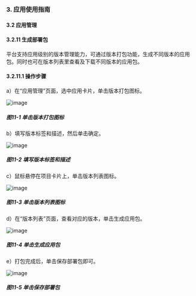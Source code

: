 ### 3. 应用使用指南

#### 3.2 应用管理

#### 3.2.11 生成部署包

平台支持应用级别的版本管理能力，可通过版本打包功能，生成不同版本的应用包。同时也可在版本列表里查看及下载不同版本的应用包。

#### 3.2.11.1 操作步骤

a）在“应用管理”页面，选中应用卡片，单击版本打包图标。

![image](https://user-images.githubusercontent.com/79617492/215317016-73d87342-4ae7-4188-906a-79e8668dfdb6.png)

##### 图11-1 单击版本打包图标

b）填写版本标签和描述，然后单击确定。

![image](https://user-images.githubusercontent.com/79617492/215317020-5852b028-e9d2-49a9-a4b6-67a415d83f1c.png)

##### 图11-2 填写版本标签和描述

c）鼠标悬停在项目卡片上，单击版本列表图标。

![image](https://user-images.githubusercontent.com/79617492/215317024-fe0e44d8-7739-4d4a-8e9e-2bbff8cc8110.png)

##### 图11-3 单击版本列表图标

d）在“版本列表”页面，查看对应的版本，单击生成应用包。

![image](https://user-images.githubusercontent.com/79617492/215317032-5c92dea7-feec-47ec-9711-d3d809e2a782.png)

##### 图11-4 单击生成应用包

e）打包完成后，单击保存部署包即可。

![image](https://user-images.githubusercontent.com/79617492/215317036-c5319722-efb5-470e-8671-1642f6ce1af1.png)

##### 图11-5 单击保存部署包
